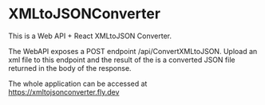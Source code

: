 # XMLtoJSONConverter

This is a Web API + React XMLtoJSON Converter. 

The WebAPI exposes a POST endpoint /api/ConvertXMLtoJSON. Upload an xml file to this endpoint and the result of the is a converted JSON file returned in the body of the response.

The whole application can be accessed at https://xmltojsonconverter.fly.dev
